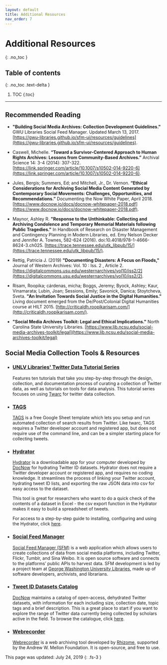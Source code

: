 ```yaml
---
layout: default
title: Additional Resources
nav_order: 7
---
```


# Additional Resources
{: .no_toc }

## Table of contents
{: .no_toc .text-delta }

1. TOC
{:toc}

---
## Recommended Reading 

- **"Building Social Media Archives: Collection Development Guidelines."** GWU Libraries Social Feed Manager. Updated March 13, 2017. [https://gwu-libraries.github.io/sfm-ui/resources/guidelines](https://gwu-libraries.github.io/sfm-ui/resources/guidelines).

- Caswell, Michelle. **“Toward a Survivor-Centered Approach to Human Rights Archives: Lessons from Community-Based Archives.”** Archival Science 14: 3-4 (2014): 307-322. [https://link.springer.com/article/10.1007/s10502-014-9220-6](https://link.springer.com/article/10.1007/s10502-014-9220-6).

- Jules, Bergis; Summers, Ed; and Mitchell, Jr., Dr. Vernon. **“Ethical Considerations for Archiving Social Media Content Generated by Contemporary Social Movements: Challenges, Opportunities, and Recommendations.”** Documenting the Now White Paper, April 2018. [https://www.docnow.io/docs/docnow-whitepaper-2018.pdf](https://www.docnow.io/docs/docnow-whitepaper-2018.pdf).

- Maynor, Ashley R. **"Response to the Unthinkable: Collecting and Archiving Condolence and Temporary Memorial Materials following Public Tragedies."** In Handbook of Research on Disaster Management and Contingency Planning in Modern Libraries, ed. Emy Nelson Decker and Jennifer A. Townes, 582-624 (2016). doi:10.4018/978-1-4666-8624-3.ch025. [https://trace.tennessee.edu/utk_libpub/15/](https://trace.tennessee.edu/utk_libpub/15/).

- Rettig, Patricia J. (2019) **"Documenting Disasters: A Focus on Floods,"** Journal of Western Archives: Vol. 10 : Iss. 2 , Article 2. [https://digitalcommons.usu.edu/westernarchives/vol10/iss2/2](https://digitalcommons.usu.edu/westernarchives/vol10/iss2/2).  

- Risam, Roopika; cárdenas, micha; Boggs, Jeremy; Byock, Ashley; Kaur, Vinamarata; Lubin, Joan; Sessions, Emily; Savonick, Danica; Stoytcheva, Sveta. **"An Invitation Towards Social Justice in the Digital Humanities."** Living document emerged from the De/Post/Colonial Digital Humanities course at HILT 2015. [http://criticaldh.roopikarisam.com/](http://criticaldh.roopikarisam.com/).

- **"Social Media Archives Toolkit: Legal and Ethical Implications."** North Carolina State University Libraries. [https://www.lib.ncsu.edu/social-media-archives-toolkit/legal](https://www.lib.ncsu.edu/social-media-archives-toolkit/legal)


## Social Media Collection Tools & Resources

- ### [UNLV Libraries' Twitter Data Tutorial Series](https://www.library.unlv.edu/whats_new_in_special_collections/2019/04/new-digital-collections-1-october-twitter-data-tutorial)

    Features ten tutorials that take you step-by-step through the design, collection, and documentation process of curating a collection of Twitter data, as well as tutorials on tools for data analysis. This tutorial series focuses on using [Twarc](https://github.com/DocNow/twarc) for twitter data collection.

- ### [TAGS](https://tags.hawksey.info/)

    [TAGS](https://tags.hawksey.info/) is a free Google Sheet template which lets you setup and run automated collection of search results from Twitter. Like twarc, TAGS requires a Twitter developer account and registered app, but does not require use of the command line, and can be a simpler starting place for collecting tweets. 

- ### [Hydrator](https://github.com/DocNow/hydrator)

    [Hydrator](https://github.com/DocNow/hydrator) is a downloadable app for your computer  developed by [DocNow](https://www.docnow.io/) for hydrating Twitter ID datasets. Hydrator does not require a Twitter developer account or registered app, and requires no coding knowledge. It streamlines the process of linking your Twitter account, hydrating tweet ID lists, and exporting the raw JSON data into csv for easy access to the dataset.  

    This tool is great for researchers who want to do a quick check of the contents of a dataset in Excel - the csv export function in the Hydrator makes it easy to build a spreadsheet of tweets.

    For access to a step-by-step guide to installing, configuring and using the Hydrator, click [here](https://docs.google.com/forms/d/e/1FAIpQLSdZc8VmDdGPhphCG0yR3aUBhJPP7R73Aonj1CFbsaE_So55qg/viewform).

- ### [Social Feed Manager](https://gwu-libraries.github.io/sfm-ui/)

    [Social Feed Manager (SFM)](https://gwu-libraries.github.io/sfm-ui/) is a web application which allows users to create collections of data from social media platforms, including Twitter, Flickr, Tumblr, and Sina Weibo. It is open source software and connects to the platforms’ public APIs to harvest data. SFM development is led by a project team at [George Washington University Libraries](https://library.gwu.edu/), made up of software developers, archivists, and librarians.

- ### [Tweet ID Datasets Catalog](https://www.docnow.io/catalog/)

    [DocNow](https://www.docnow.io/) maintains a catalog of open-access, dehydrated Twitter datasets, with information for each including size, collection date, topic tags and a brief description. This is a great place to start if you want to explore the range of Twitter data currently being collected by scholars active in the field. To browse the catalogue, click [here](https://www.docnow.io/catalog/). 

- ### [Webrecorder](https://webrecorder.io/)

    [Webrecorder](https://webrecorder.io/) is a web archiving tool developed by [Rhizome](https://rhizome.org/), supported by the Andrew W. Mellon Foundation. It is open-source, and free to use.


This page was updated: July 24, 2019
{: .fs-3 }
